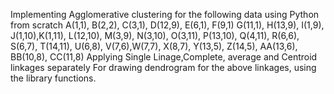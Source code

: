 Implementing Agglomerative clustering for the following data using Python from scratch
A(1,1), B(2,2), C(3,1), D(12,9), E(6,1), F(9,1) 
G(11,1), H(13,9), I(1,9), J(1,10),K(1,11), L(12,10), 
M(3,9), N(3,10), O(3,11), P(13,10), Q(4,11), R(6,6), 
S(6,7), T(14,11), U(6,8), V(7,6),W(7,7), X(8,7), 
Y(13,5), Z(14,5), AA(13,6), BB(10,8), CC(11,8) 
 Applying Single Linage,Complete, average and Centroid linkages separately 
 For drawing dendrogram for the above linkages, using the library functions. 
